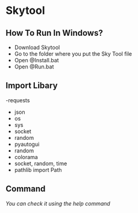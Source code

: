 # Skytool

## How To Run In Windows?
- Download Skytool
- Go to the folder where you put the Sky Tool file
- Open @Install.bat
- Open @Run.bat

## Import Libary
-requests
- json
- os
- sys
- socket
- random
- pyautogui
- random
- colorama
- socket, random, time
- pathlib import Path

## Command
*You can check it using the help command*
